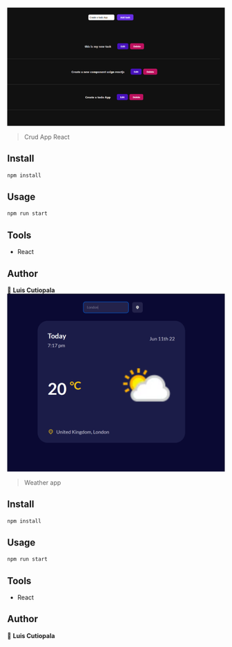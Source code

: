 [![image](https://raw.githubusercontent.com/cutioluis/react-crud-app/master/public/item.PNG "image")](https://raw.githubusercontent.com/cutioluis/react-crud-app/master/public/item.PNG "image")

> Crud App React

## Install

```sh
npm install
```

## Usage

```sh
npm run start
```

## Tools 
- React

## Author

👤 **Luis Cutiopala**
[![weather](https://raw.githubusercontent.com/cutioluis/weather-reactjs/master/public/image.PNG "weather")](https://raw.githubusercontent.com/cutioluis/weather-reactjs/master/public/image.PNG "weather")
> Weather app

## Install

```sh
npm install
```

## Usage

```sh
npm run start
```

## Tools 
- React

## Author

👤 **Luis Cutiopala**
